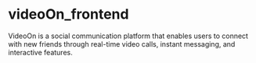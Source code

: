 # videoOn_frontend
VideoOn is a social communication platform that enables users to connect with new friends through real-time video calls, instant messaging, and interactive features.
